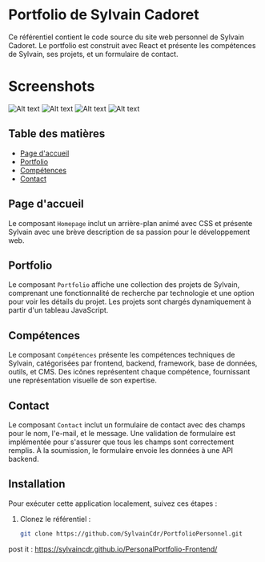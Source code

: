 # Portfolio de Sylvain Cadoret

Ce référentiel contient le code source du site web personnel de Sylvain Cadoret. Le portfolio est construit avec React et présente les compétences de Sylvain, ses projets, et un formulaire de contact.

# Screenshots

![Alt text](<Capture d'écran 2024-01-12 153057.png>)
![Alt text](<Capture d'écran 2024-01-12 153150.png>)
![Alt text](<Capture d'écran 2024-01-12 153135.png>)
![Alt text](<Capture d'écran 2024-01-12 153208.png>)

## Table des matières

- [Page d'accueil](#page-daccueil)
- [Portfolio](#portfolio)
- [Compétences](#compétences)
- [Contact](#contact)

## Page d'accueil

Le composant `Homepage` inclut un arrière-plan animé avec CSS et présente Sylvain avec une brève description de sa passion pour le développement web.

## Portfolio

Le composant `Portfolio` affiche une collection des projets de Sylvain, comprenant une fonctionnalité de recherche par technologie et une option pour voir les détails du projet. Les projets sont chargés dynamiquement à partir d'un tableau JavaScript.

## Compétences

Le composant `Compétences` présente les compétences techniques de Sylvain, catégorisées par frontend, backend, framework, base de données, outils, et CMS. Des icônes représentent chaque compétence, fournissant une représentation visuelle de son expertise.

## Contact

Le composant `Contact` inclut un formulaire de contact avec des champs pour le nom, l'e-mail, et le message. Une validation de formulaire est implémentée pour s'assurer que tous les champs sont correctement remplis. À la soumission, le formulaire envoie les données à une API backend.

## Installation

Pour exécuter cette application localement, suivez ces étapes :

1. Clonez le référentiel :

   ```bash
   git clone https://github.com/SylvainCdr/PortfolioPersonnel.git

post it : https://sylvaincdr.github.io/PersonalPortfolio-Frontend/